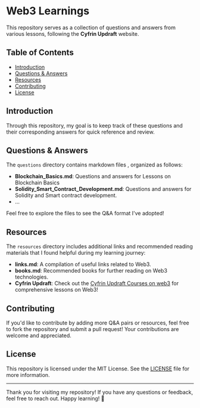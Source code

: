 # Web3 Learnings

This repository serves as a collection of questions and answers from various lessons, following the **Cyfrin Updraft** website.

## Table of Contents

- [Introduction](#introduction)
- [Questions & Answers](#questions--answers)
- [Resources](#resources)
- [Contributing](#contributing)
- [License](#license)

## Introduction

Through this repository, my goal is to keep track of these questions and their corresponding answers for quick reference and review. 

## Questions & Answers

The `questions` directory contains markdown files , organized as follows:

- **Blockchain_Basics.md**: Questions and answers for Lessons on Blockchain Basics
- **Solidity_Smart_Contract_Development.md**: Questions and answers for Solidity and Smart contract development.
- ...

Feel free to explore the files to see the Q&A format I've adopted!

## Resources

The `resources` directory includes additional links and recommended reading materials that I found helpful during my learning journey:

- **links.md**: A compilation of useful links related to Web3.
- **books.md**: Recommended books for further reading on Web3 technologies.
- **Cyfrin Updraft**: Check out the [Cyfrin Updraft Courses on web3](https://updraft.cyfrin.io/courses) for comprehensive lessons on Web3!

## Contributing

If you'd like to contribute by adding more Q&A pairs or resources, feel free to fork the repository and submit a pull request! Your contributions are welcome and appreciated.

## License

This repository is licensed under the MIT License. See the [LICENSE](LICENSE) file for more information.

---

Thank you for visiting my repository! If you have any questions or feedback, feel free to reach out. Happy learning! 🚀
